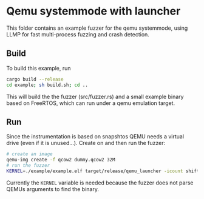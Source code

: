 # Qemu systemmode with launcher

This folder contains an example fuzzer for the qemu systemmode, using LLMP for fast multi-process fuzzing and crash detection.

## Build

To build this example, run

```bash
cargo build --release
cd example; sh build.sh; cd ..
```

This will build the the fuzzer (src/fuzzer.rs) and a small example binary based on FreeRTOS, which can run under a qemu emulation target.

## Run

Since the instrumentation is based on snapshtos QEMU needs a virtual drive (even if it is unused...).
Create on and then run the fuzzer:
```bash
# create an image
qemu-img create -f qcow2 dummy.qcow2 32M
# run the fuzzer
KERNEL=./example/example.elf target/release/qemu_launcher -icount shift=auto,align=off,sleep=off -machine mps2-an385 -monitor null -kernel ./example/example.elf -serial null -nographic -snapshot -drive if=none,format=qcow2,file=dummy.qcow2 -S
```
Currently the ``KERNEL`` variable is needed because the fuzzer does not parse QEMUs arguments to find the binary.